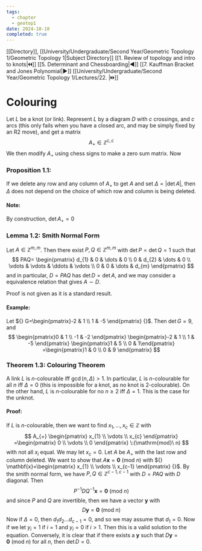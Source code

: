 ```yaml
---
tags:
  - chapter
  - geotop1
date: 2024-10-10
completed: true
---
```

[[Directory]], [[University/Undergraduate/Second Year/Geometric Topology 1/Geometric Topology 1|Subject Directory]]
[[1. Review of topology and intro to knots|🞀🞀]] [[5. Determinant and Chessboarding|◀]] [[7. Kauffman Bracket and Jones Polynomial|▶]] [[University/Undergraduate/Second Year/Geometric Topology 1/Lectures/22. |🞂🞂]]
# Colouring
Let $L$ be a knot (or link). Represent $L$ by a diagram $D$ with $c$ crossings, and $c$ arcs (this only fails when you have a closed arc, and may be simply fixed by an R2 move), and get a matrix
$$
A_{+} \in \mathbb{Z}^{c,\, c}
$$
We then modify $A_{+}$ using chess signs to make a zero sum matrix. Now
### Proposition 1.1:
If we delete any row and any column of ${} A_{+} {}$ to get $A$ and set ${} \Delta=|\det  A| {}$, then $\Delta$ does not depend on the choice of which row and column is being deleted. 
#### Note:
By construction, ${} \det  A_{+}=0 {}$
### Lemma 1.2: Smith Normal Form
Let ${} A \in \mathbb{Z}^{m,\, m} {}$. Then there exist ${} P,\, Q \in \mathbb{Z}^{m,\, m} {}$ with ${} \det  P=\det  Q=1 {}$ such that
$$
PAQ= \begin{pmatrix}
d_{1} & 0 & \dots  & 0 \\
0 & d_{2}  & \dots  & 0 \\
\vdots  & \vdots  & \ddots  & \vdots  \\
0 & 0 & \dots  & d_{m}
\end{pmatrix}
$$
and in particular, ${} D=PAQ {}$ has ${} \det  D=\det  A {}$, and we may consider a equivalence relation that gives $A\sim D {}$. 

Proof is not given as it is a standard result. 
#### Example:
Let ${} G=\begin{pmatrix}-2 & 1 \\ 1 & -5 \end{pmatrix}  {}$. Then ${} \det  G=9 {}$, and
$$
\begin{pmatrix}0 & 1 \\ -1 & -2 \end{pmatrix} \begin{pmatrix}-2 & 1 \\ 1 & -5 \end{pmatrix} \begin{pmatrix}1 & 5 \\ 0 &  1\end{pmatrix} =\begin{pmatrix}1 & 0 \\ 0 & 9 \end{pmatrix} 
$$
### Theorem 1.3: Colouring Theorem
 A link $L$ is $n {}$-colourable iff ${} \gcd(n,\, \Delta)>1 {}$. In particular, $L$ is ${} n {}$-colourable for all $n {}$ iff ${} \Delta=0 {}$ (this is impossible for a knot, as no knot is $2 {}$-colourable). On the other hand, $L {}$ is                    ${} n$-colourable for no $n\geq 2$ iff ${} \Delta=1 {}$. This is the case for the unknot.
#### Proof:
If $L$ is $n$-colourable, then we want to find ${} x_{1},\,\dots,\,x_{c} \in \mathbb{Z} {}$ with 
$$
A_{+} \begin{pmatrix} x_{1} \\ \vdots  \\ x_{c} \end{pmatrix} =\begin{pmatrix} 0 \\ \vdots  \\ 0 \end{pmatrix} \:(\mathrm{mod}\  n) 
$$
with not all ${} x_{i} {}$ equal. We may let ${} x_{c}=0 {}$. Let $A$ be $A_{+} {}$ with the last row and column deleted. We want to show that ${} A\mathbf{x}=\mathbf{0}\:(\mathrm{mod}\  n)  {}$ with ${} \mathbf{x}=\begin{pmatrix} x_{1} \\ \vdots  \\ x_{c-1} \end{pmatrix}  {}$. By the smith normal form, we have ${} P,\, Q \in \mathbb{Z}^{c-1,\, c-1} {}$ with $D=PAQ {}$ with $D$ diagonal. Then
$$
P^{-1}D Q^{-1}\mathbf{x}=\mathbf{0} \:(\mathrm{mod}\  n) 
$$
and since $P$ and $Q {}$ are invertible, then we have a vector $\mathbf{y} {}$ with
$$
D \mathbf{y}=\mathbf{0} \:(\mathrm{mod}\  n ) 
$$
Now if ${} \Delta=0 {}$, then ${} d_{1}d_{2}\dots d_{c-1}=0 {}$, and so we may assume that ${} d_{1}=0 {}$. Now if we let ${} y_{i}=1 {}$ if ${} i=1 {}$ and ${} y_{i}=0 {}$ if ${} i>1 {}$. Then this is a valid solution to the equation. Conversely, it is clear that if there exists a $\mathbf{y} {}$ such that ${} D\mathbf{y}=\mathbf{0} \:(\mathrm{mod}\  n)  {}$ for all $n$, then ${} \det  D=0 {}$.
